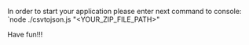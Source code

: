 In order to start your application please enter next command to console:
`node ./csvtojson.js "<YOUR_ZIP_FILE_PATH>"

Have fun!!!
